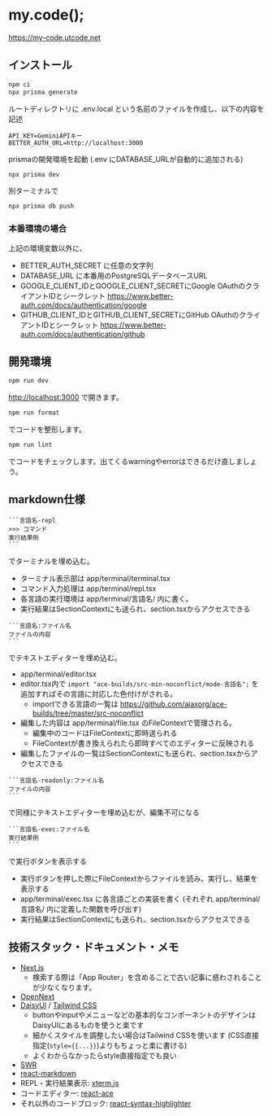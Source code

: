 # my.code();

https://my-code.utcode.net

## インストール
```bash
npm ci
npx prisma generate
```

ルートディレクトリに .env.local という名前のファイルを作成し、以下の内容を記述
```dotenv
API_KEY=GeminiAPIキー
BETTER_AUTH_URL=http://localhost:3000
```

prismaの開発環境を起動
(.env にDATABASE_URLが自動的に追加される)
```bash
npx prisma dev
```
別ターミナルで
```bash
npx prisma db push
```

### 本番環境の場合

上記の環境変数以外に、
* BETTER_AUTH_SECRET に任意の文字列
* DATABASE_URL に本番用のPostgreSQLデータベースURL
* GOOGLE_CLIENT_IDとGOOGLE_CLIENT_SECRETにGoogle OAuthのクライアントIDとシークレット https://www.better-auth.com/docs/authentication/google
* GITHUB_CLIENT_IDとGITHUB_CLIENT_SECRETにGitHub OAuthのクライアントIDとシークレット https://www.better-auth.com/docs/authentication/github


## 開発環境

```bash
npm run dev
```
[http://localhost:3000](http://localhost:3000) で開きます。

```bash
npm run format
```
でコードを整形します。

```bash
npm run lint
```
でコードをチェックします。出てくるwarningやerrorはできるだけ直しましょう。

## markdown仕様

````
```言語名-repl
>>> コマンド
実行結果例
```
````

でターミナルを埋め込む。
* ターミナル表示部は app/terminal/terminal.tsx
* コマンド入力処理は app/terminal/repl.tsx
* 各言語の実行環境は app/terminal/言語名/ 内に書く。
* 実行結果はSectionContextにも送られ、section.tsxからアクセスできる

````
```言語名:ファイル名
ファイルの内容
```
````

でテキストエディターを埋め込む。
* app/terminal/editor.tsx
* editor.tsx内で `import "ace-builds/src-min-noconflict/mode-言語名";` を追加すればその言語に対応した色付けがされる。
    * importできる言語の一覧は https://github.com/ajaxorg/ace-builds/tree/master/src-noconflict
* 編集した内容は app/terminal/file.tsx のFileContextで管理される。
    * 編集中のコードはFileContextに即時送られる
    * FileContextが書き換えられたら即時すべてのエディターに反映される
* 編集したファイルの一覧はSectionContextにも送られ、section.tsxからアクセスできる

````
```言語名-readonly:ファイル名
ファイルの内容
```
````

で同様にテキストエディターを埋め込むが、編集不可になる

````
```言語名-exec:ファイル名
実行結果例
```
````

で実行ボタンを表示する
* 実行ボタンを押した際にFileContextからファイルを読み、実行し、結果を表示する
* app/terminal/exec.tsx に各言語ごとの実装を書く (それぞれ app/terminal/言語名/ 内に定義した関数を呼び出す)
* 実行結果はSectionContextにも送られ、section.tsxからアクセスできる


## 技術スタック・ドキュメント・メモ

- [Next.js](https://nextjs.org/docs)
    - 検索する際は「App Router」を含めることで古い記事に惑わされることが少なくなります。
- [OpenNext](https://opennext.js.org/cloudflare)
- [DaisyUI](https://daisyui.com/docs/use/) / [Tailwind CSS](https://tailwindcss.com/docs)
    - buttonやinputやメニューなどの基本的なコンポーネントのデザインはDaisyUIにあるものを使うと楽です
    - 細かくスタイルを調整したい場合はTailwind CSSを使います (CSS直接指定(`style={{...}}`)よりもちょっと楽に書ける)
    - よくわからなかったらstyle直接指定でも良い
- [SWR](https://swr.vercel.app/ja)
- [react-markdown](https://www.npmjs.com/package/react-markdown)
- REPL・実行結果表示: [xterm.js](https://xtermjs.org/)
- コードエディター: [react-ace](https://github.com/securingsincity/react-ace)
- それ以外のコードブロック: [react-syntax-highlighter](https://github.com/react-syntax-highlighter/react-syntax-highlighter)
